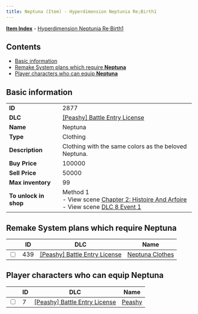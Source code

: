 ```yaml
---
title: Neptuna (Item) - Hyperdimension Neptunia Re;Birth1
---
```


[**Item Index**](/neptunia/rb1/item/index.html) - [Hyperdimension Neptunia Re;Birth1](/neptunia/rb1)

## Contents

- [Basic information](#basic-information)
- [Remake System plans which require **Neptuna**](#remake-system-plans-which-require-neptuna)
- [Player characters who can equip **Neptuna**](#player-characters-who-can-equip-neptuna)
## Basic information

|   |   |
| -- | -- |
| **ID** | 2877 |
| **DLC** | [[Peashy] Battle Entry License](/neptunia/rb1/dlc/8-peashy.html) |
| **Name** | Neptuna |
| **Type** | Clothing |
| **Description** | Clothing with the same colors as the beloved Neptuna. |
| **Buy Price** | 100000 |
| **Sell Price** | 50000 |
| **Max inventory** | 99 |
| **To unlock in shop** | Method 1<br />- View scene [Chapter 2: Histoire And Arfoire](/neptunia/rb1/scene/1-201-chapter-2-histoire-and-arfoire.html)<br />- View scene [DLC 8 Event 1](/neptunia/rb1/scene/8-5020-dlc-8-event-1.html) |


## Remake System plans which require **Neptuna**

|    | ID | DLC | Name |
| -- | -- | --- | ---- |
| <input type="checkbox" id="rb1-quest-8-439" class="trackbox" /> | 439 | [[Peashy] Battle Entry License](/neptunia/rb1/dlc/8-peashy.html) | [Neptuna Clothes](/neptunia/rb1/quest/8-439-neptuna-clothes.html) |


## Player characters who can equip **Neptuna**

|    | ID | DLC | Name |
| -- | -- | --- | ---- |
| <input type="checkbox" id="rb1-player-8-7" class="trackbox" /> | 7 | [[Peashy] Battle Entry License](/neptunia/rb1/dlc/8-peashy.html) | [Peashy](/neptunia/rb1/player/8-7-peashy.html) |
